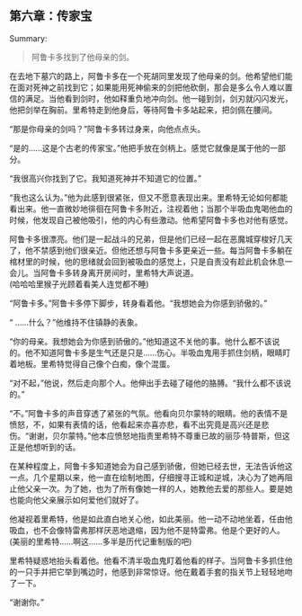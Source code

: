 <h2>第六章：传家宝</h2>

<p>Summary:</p>
<blockquote>
<p>阿鲁卡多找到了他母亲的剑。</p>
</blockquote>

<p>在去地下墓穴的路上，阿鲁卡多在一个死胡同里发现了他母亲的剑。他希望他们能在面对死神之前找到它；如果能用死神偷来的剑把他砍倒，那会是多么令人难以置信的满足。当他看到剑时，他如释重负地冲向剑。他一碰到剑，剑刃就闪闪发光，他把剑举在胸前。里希特走到他身后，等待阿鲁卡多站起来，把剑佩在腰间。</p>
<p>“那是你母亲的剑吗？”阿鲁卡多转过身来，向他点点头。</p>
<p>“是的……这是个古老的传家宝。”他把手放在剑柄上。感觉它就像是属于他的一部分。</p>
<p>“我很高兴你找到了它。我知道死神并不知道它的位置。”</p>
<p>“我也这么认为。”他为此感到很紧张，但又不愿意表现出来。里希特无论如何都能看出来。他一直微妙地徘徊在阿鲁卡多附近，注视着他；当那个半吸血鬼喝他血的时候，他发现自己被他吸引，他的内心有些激动。他希望阿鲁卡多也对他有感觉。</p>
<p>阿鲁卡多很漂亮。他们是一起战斗的兄弟，但是他们已经一起在恶魔城穿梭好几天了，他不禁感到他们很亲近。但他还想与阿鲁卡多更亲近一些。每当阿鲁卡多躺在棺材里的时候，他的思绪就会回到被吸血的感觉上，只是自责没有趁此机会休息一会儿。当阿鲁卡多转身离开房间时，里希特大声说道。<br/>(哈哈哈里猴子光顾着看美人连觉都不睡)</p>
<p>“阿鲁卡多。”阿鲁卡多停下脚步，转身看着他。“我想她会为你感到骄傲的。”</p>
<p>“ ……什么？”他维持不住镇静的表象。</p>
<p>“你的母亲。我想她会为你感到骄傲的。”他知道这不关他的事。他什么都不该说的。他不知道阿鲁卡多是生气还是只是……伤心。半吸血鬼用手抓住剑柄，眼睛盯着地板。里希特觉得自己像个白痴，像个混蛋。</p>
<p>“对不起，”他说，然后走向那个人。他伸出手去碰了碰他的胳膊。“我什么都不该说的。”</p>
<p>“不。”阿鲁卡多的声音穿透了紧张的气氛。他看向贝尔蒙特的眼睛。他的表情不是愤怒，不，如果有表情的话，他看起来亦喜亦悲，看不出究竟是高兴还是悲伤。“谢谢，贝尔蒙特。”他本应愤怒地指责里希特不尊重已故的丽莎·特普斯，但这正是他想听到的话。</p>
<p>在某种程度上，阿鲁卡多知道她会为自己感到骄傲，但她已经去世，无法告诉他这一点。几个星期以来，他一直在绘制地图，仔细搜寻正城和逆城，决心为了她再阻止他父亲一次。为了她，也为了所有像她一样的人，她教他去爱的那些人。要是她也能向他父亲展示如何爱他们就好了。</p>
<p>他凝视着里希特，他是如此直白地关心他，如此美丽。他一动不动地坐着，任由他吸血，也不会像特雷弗那样厌恶地退缩，因为他不是特雷弗。他是个更好的人。<br/>(美丽的里希特……啊这……多半是历代记重制版的吧)</p>
<p>里希特疑惑地抬头看着他。他看不清半吸血鬼盯着他看的样子。当阿鲁卡多抓住他的一只手并把它举到嘴边时，他感到非常惊讶。他在戴着手套的指关节上轻轻地吻了一下。</p>
<p>“谢谢你。”</p>